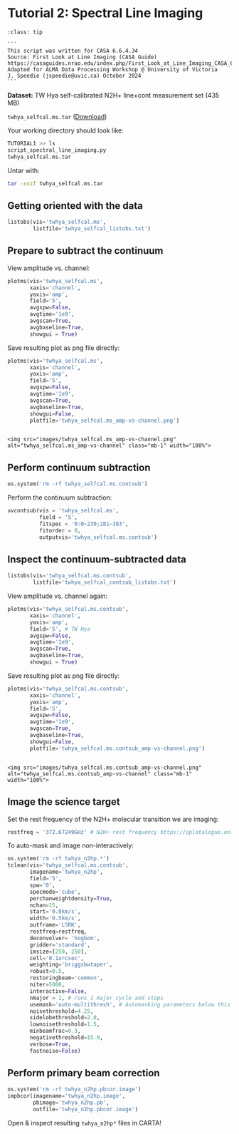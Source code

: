 # Tutorial 2: Spectral Line Imaging

`````{admonition} [Link to Script](./scripts/script_spectral_line_imaging.py)
:class: tip

```
This script was written for CASA 6.6.4.34
Source: First Look at Line Imaging (CASA Guide)
https://casaguides.nrao.edu/index.php/First_Look_at_Line_Imaging_CASA_6.5.4
Adapted for ALMA Data Processing Workshop @ University of Victoria
J. Speedie (jspeedie@uvic.ca) October 2024
```

`````

**Dataset:** TW Hya self-calibrated N2H+ line+cont measurement set (435 MB)

``twhya_selfcal.ms.tar`` (<a href="https://bulk.cv.nrao.edu/almadata/public/ALMA_firstlooks/twhya_selfcal.ms.tar" target="_blank">Download</a>)

Your working directory should look like:

```bash
TUTORIAL1 >> ls
script_spectral_line_imaging.py
twhya_selfcal.ms.tar
```

Untar with:

```bash
tar -xvzf twhya_selfcal.ms.tar
```


## Getting oriented with the data

```python
listobs(vis='twhya_selfcal.ms',
        listfile='twhya_selfcal_listobs.txt')
```

## Prepare to subtract the continuum

View amplitude vs. channel:

```python
plotms(vis='twhya_selfcal.ms',
       xaxis='channel',
       yaxis='amp',
       field='5',
       avgspw=False,
       avgtime='1e9',
       avgscan=True,
       avgbaseline=True,
       showgui = True)
```

Save resulting plot as png file directly:

```python
plotms(vis='twhya_selfcal.ms',
       xaxis='channel',
       yaxis='amp',
       field='5',
       avgspw=False,
       avgtime='1e9',
       avgscan=True,
       avgbaseline=True,
       showgui=False,
       plotfile='twhya_selfcal.ms_amp-vs-channel.png')
```

````{card}

<img src="images/twhya_selfcal.ms_amp-vs-channel.png" alt="twhya_selfcal.ms_amp-vs-channel" class="mb-1" width="100%">

````

## Perform continuum subtraction


```python
os.system('rm -rf twhya_selfcal.ms.contsub')
```

Perform the continuum subtraction:

```python
uvcontsub(vis = 'twhya_selfcal.ms',
          field = '5',
          fitspec = '0:0~239;281~383',
          fitorder = 0,
          outputvis='twhya_selfcal.ms.contsub')
```

## Inspect the continuum-subtracted data

```python
listobs(vis='twhya_selfcal.ms.contsub',
        listfile='twhya_selfcal_contsub_listobs.txt')
```

View amplitude vs. channel again:

```python
plotms(vis='twhya_selfcal.ms.contsub',
       xaxis='channel',
       yaxis='amp',
       field='5', # TW Hya
       avgspw=False,
       avgtime='1e9',
       avgscan=True,
       avgbaseline=True,
       showgui = True)
```

Save resulting plot as png file directly:

```python
plotms(vis='twhya_selfcal.ms.contsub',
       xaxis='channel',
       yaxis='amp',
       field='5',
       avgspw=False,
       avgtime='1e9',
       avgscan=True,
       avgbaseline=True,
       showgui=False,
       plotfile='twhya_selfcal.ms.contsub_amp-vs-channel.png')
```

````{card}

<img src="images/twhya_selfcal.ms.contsub_amp-vs-channel.png" alt="twhya_selfcal.ms.contsub_amp-vs-channel" class="mb-1" width="100%">

````

## Image the science target

Set the rest frequency of the N2H+ molecular transition we are imaging:

```python
restfreq = '372.67249GHz' # N2H+ rest frequency https://splatalogue.online/#/basic
```

To auto-mask and image non-interactively:

```python
os.system('rm -rf twhya_n2hp.*')
tclean(vis='twhya_selfcal.ms.contsub',
       imagename='twhya_n2hp',
       field='5',
       spw='0',
       specmode='cube',
       perchanweightdensity=True,
       nchan=15,
       start='0.0km/s',
       width='0.5km/s',
       outframe='LSRK',
       restfreq=restfreq,
       deconvolver= 'hogbom',
       gridder='standard',
       imsize=[250, 250],
       cell='0.1arcsec',
       weighting='briggsbwtaper',
       robust=0.5,
       restoringbeam='common',
       niter=5000,
       interactive=False,
       nmajor = 1, # runs 1 major cycle and stops
       usemask='auto-multithresh', # Automasking parameters below this line
       noisethreshold=4.25,
       sidelobethreshold=2.0,
       lownoisethreshold=1.5,
       minbeamfrac=0.3,
       negativethreshold=15.0,
       verbose=True,
       fastnoise=False)
```

## Perform primary beam correction

```python
os.system('rm -rf twhya_n2hp.pbcor.image')
impbcor(imagename='twhya_n2hp.image',
        pbimage='twhya_n2hp.pb',
        outfile='twhya_n2hp.pbcor.image')
```

Open & inspect resulting ``twhya_n2hp*`` files in CARTA!
